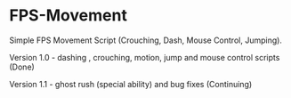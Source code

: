 # FPS-Movement
Simple FPS Movement Script (Crouching, Dash, Mouse Control, Jumping).

Version 1.0 - dashing , crouching, motion, jump and mouse control scripts (Done)

Version 1.1 - ghost rush (special ability) and bug fixes (Continuing)
